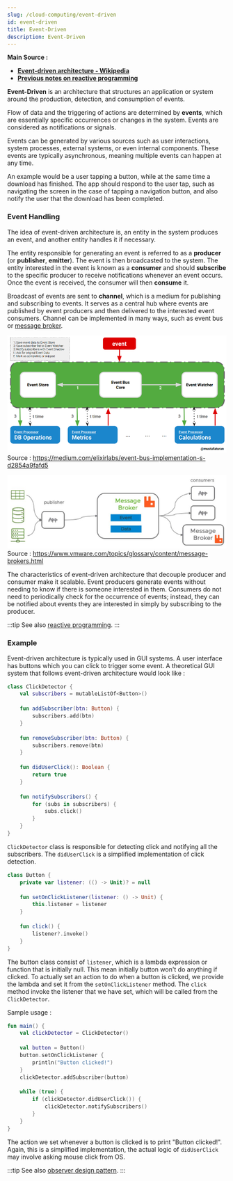 ```yaml
---
slug: /cloud-computing/event-driven
id: event-driven
title: Event-Driven
description: Event-Driven
---
```


**Main Source :**

- **[Event-driven architecture - Wikipedia](https://en.wikipedia.org/wiki/Event-driven_architecture)**
- **[Previous notes on reactive programming](/computer-and-programming-fundamentals/concurrency-and-parallelism#reactive-programming)**

**Event-Driven** is an architecture that structures an application or system around the production, detection, and consumption of events.

Flow of data and the triggering of actions are determined by **events**, which are essentially specific occurrences or changes in the system. Events are considered as notifications or signals.

Events can be generated by various sources such as user interactions, system processes, external systems, or even internal components. These events are typically asynchronous, meaning multiple events can happen at any time.

An example would be a user tapping a button, while at the same time a download has finished. The app should respond to the user tap, such as navigating the screen in the case of tapping a navigation button, and also notify the user that the download has been completed.

### Event Handling

The idea of event-driven architecture is, an entity in the system produces an event, and another entity handles it if necessary.

The entity responsible for generating an event is referred to as a **producer** (or **publisher**, **emitter**). The event is then broadcasted to the system. The entity interested in the event is known as a **consumer** and should **subscribe** to the specific producer to receive notifications whenever an event occurs. Once the event is received, the consumer will then **consume** it.

Broadcast of events are sent to **channel**, which is a medium for publishing and subscribing to events. It serves as a central hub where events are published by event producers and then delivered to the interested event consumers. Channel can be implemented in many ways, such as event bus or [message broker](/backend-development/message-broker).

![An event bus](./event-bus.png)  
Source : https://medium.com/elixirlabs/event-bus-implementation-s-d2854a9fafd5

![Message broker](./message-broker.png)  
Source : https://www.vmware.com/topics/glossary/content/message-brokers.html

The characteristics of event-driven architecture that decouple producer and consumer make it scalable. Event producers generate events without needing to know if there is someone interested in them. Consumers do not need to periodically check for the occurrence of events; instead, they can be notified about events they are interested in simply by subscribing to the producer.

:::tip
See also [reactive programming](/computer-and-programming-fundamentals/concurrency-and-parallelism#reactive-programming).
:::

### Example

Event-driven architecture is typically used in GUI systems. A user interface has buttons which you can click to trigger some event. A theoretical GUI system that follows event-driven architecture would look like :

```kotlin
class ClickDetector {
    val subscribers = mutableListOf<Button>()

    fun addSubscriber(btn: Button) {
        subscribers.add(btn)
    }

    fun removeSubscriber(btn: Button) {
        subscribers.remove(btn)
    }

    fun didUserClick(): Boolean {
        return true
    }

    fun notifySubscribers() {
        for (subs in subscribers) {
            subs.click()
        }
    }
}
```

`ClickDetector` class is responsible for detecting click and notifying all the subscribers. The `didUserClick` is a simplified implementation of click detection.

```kotlin
class Button {
    private var listener: (() -> Unit)? = null

    fun setOnClickListener(listener: () -> Unit) {
        this.listener = listener
    }

    fun click() {
        listener?.invoke()
    }
}
```

The button class consist of `listener`, which is a lambda expression or function that is initially null. This mean initially button won't do anything if clicked. To actually set an action to do when a button is clicked, we provide the lambda and set it from the `setOnClickListener` method. The `click` method invoke the listener that we have set, which will be called from the `ClickDetector`.

Sample usage :

```kotlin
fun main() {
    val clickDetector = ClickDetector()

    val button = Button()
    button.setOnClickListener {
        println("Button clicked!")
    }
    clickDetector.addSubscriber(button)

    while (true) {
        if (clickDetector.didUserClick()) {
            clickDetector.notifySubscribers()
        }
    }
}
```

The action we set whenever a button is clicked is to print "Button clicked!". Again, this is a simplified implementation, the actual logic of `didUserClick` may involve asking mouse click from OS.

:::tip
See also [observer design pattern](/software-engineering/behavioral-patterns#observer).
:::
